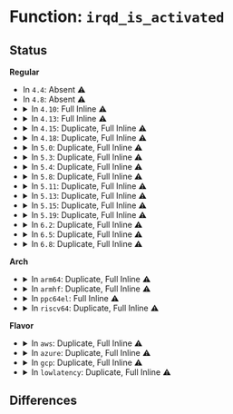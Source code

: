 # Function: <code>irqd_is_activated</code>

## Status
<b>Regular</b>
<ul>
<li>
In <code>4.4</code>: Absent ⚠️
</li>
<li>
In <code>4.8</code>: Absent ⚠️
</li>
<li>
<details>
<summary>In <code>4.10</code>: Full Inline ⚠️</summary>

**Collision:** Unique Static

**Inline:** Full

**Transformation:** False

**Instances:**

```
In kernel/irq/irqdomain.c (ffffffff810edd05)
Location: include/linux/irq.h:317
Inline: True
Inline callers:
  - kernel/irq/irqdomain.c:irq_domain_deactivate_irq
  - kernel/irq/irqdomain.c:irq_domain_activate_irq
```
</details>
</li>
<li>
<details>
<summary>In <code>4.13</code>: Full Inline ⚠️</summary>

**Collision:** Unique Static

**Inline:** Full

**Transformation:** False

**Instances:**

```
In kernel/irq/irqdomain.c (ffffffff810ed6b5)
Location: include/linux/irq.h:345
Inline: True
Inline callers:
  - kernel/irq/irqdomain.c:irq_domain_deactivate_irq
  - kernel/irq/irqdomain.c:irq_domain_activate_irq
```
</details>
</li>
<li>
<details>
<summary>In <code>4.15</code>: Duplicate, Full Inline ⚠️</summary>

**Collision:** Static Duplication

**Inline:** Full

**Transformation:** False

**Instances:**

```
In arch/x86/kernel/apic/vector.c (ffffffff8105bee3)
Location: include/linux/irq.h:357
Inline: True
Inline callers:
  - arch/x86/kernel/apic/vector.c:x86_vector_alloc_irqs
```
```
In kernel/irq/chip.c (ffffffff810f1ecd)
Location: include/linux/irq.h:357
Inline: True
Inline callers:
  - kernel/irq/chip.c:__irq_startup
```
```
In kernel/irq/irqdomain.c (ffffffff810f60e5)
Location: include/linux/irq.h:357
Inline: True
Inline callers:
  - kernel/irq/irqdomain.c:irq_domain_deactivate_irq
  - kernel/irq/irqdomain.c:irq_domain_activate_irq
```
```
In kernel/irq/msi.c (ffffffff810f826d)
Location: include/linux/irq.h:357
Inline: True
Inline callers:
  - kernel/irq/msi.c:msi_domain_alloc_irqs
```
</details>
</li>
<li>
<details>
<summary>In <code>4.18</code>: Duplicate, Full Inline ⚠️</summary>

**Collision:** Static Duplication

**Inline:** Full

**Transformation:** False

**Instances:**

```
In arch/x86/kernel/apic/vector.c (ffffffff8105ed8c)
Location: include/linux/irq.h:352
Inline: True
Inline callers:
  - arch/x86/kernel/apic/vector.c:apic_set_affinity
  - arch/x86/kernel/apic/vector.c:x86_vector_alloc_irqs
```
```
In kernel/irq/chip.c (ffffffff810fa301)
Location: include/linux/irq.h:352
Inline: True
Inline callers:
  - kernel/irq/chip.c:__irq_startup
```
```
In kernel/irq/irqdomain.c (ffffffff810fe455)
Location: include/linux/irq.h:352
Inline: True
Inline callers:
  - kernel/irq/irqdomain.c:irq_domain_deactivate_irq
  - kernel/irq/irqdomain.c:irq_domain_activate_irq
```
```
In kernel/irq/msi.c (ffffffff81100650)
Location: include/linux/irq.h:352
Inline: True
Inline callers:
  - kernel/irq/msi.c:msi_domain_alloc_irqs
```
</details>
</li>
<li>
<details>
<summary>In <code>5.0</code>: Duplicate, Full Inline ⚠️</summary>

**Collision:** Static Duplication

**Inline:** Full

**Transformation:** False

**Instances:**

```
In arch/x86/kernel/apic/vector.c (ffffffff81064cec)
Location: include/linux/irq.h:353
Inline: True
Inline callers:
  - arch/x86/kernel/apic/vector.c:apic_set_affinity
  - arch/x86/kernel/apic/vector.c:x86_vector_alloc_irqs
```
```
In kernel/irq/chip.c (ffffffff81105ac1)
Location: include/linux/irq.h:353
Inline: True
Inline callers:
  - kernel/irq/chip.c:__irq_startup
```
```
In kernel/irq/irqdomain.c (ffffffff81109c25)
Location: include/linux/irq.h:353
Inline: True
Inline callers:
  - kernel/irq/irqdomain.c:irq_domain_deactivate_irq
  - kernel/irq/irqdomain.c:irq_domain_activate_irq
```
```
In kernel/irq/msi.c (ffffffff8110be20)
Location: include/linux/irq.h:353
Inline: True
Inline callers:
  - kernel/irq/msi.c:msi_domain_alloc_irqs
```
</details>
</li>
<li>
<details>
<summary>In <code>5.3</code>: Duplicate, Full Inline ⚠️</summary>

**Collision:** Static Duplication

**Inline:** Full

**Transformation:** False

**Instances:**

```
In arch/x86/kernel/apic/vector.c (ffffffff810683f1)
Location: include/linux/irq.h:353
Inline: True
Inline callers:
  - arch/x86/kernel/apic/vector.c:apic_set_affinity
  - arch/x86/kernel/apic/vector.c:x86_vector_alloc_irqs
```
```
In kernel/irq/chip.c (ffffffff8110ef81)
Location: include/linux/irq.h:353
Inline: True
Inline callers:
  - kernel/irq/chip.c:__irq_startup
```
```
In kernel/irq/irqdomain.c (ffffffff811131f5)
Location: include/linux/irq.h:353
Inline: True
Inline callers:
  - kernel/irq/irqdomain.c:irq_domain_deactivate_irq
  - kernel/irq/irqdomain.c:irq_domain_activate_irq
```
```
In kernel/irq/msi.c (ffffffff81115506)
Location: include/linux/irq.h:353
Inline: True
Inline callers:
  - kernel/irq/msi.c:msi_domain_alloc_irqs
```
</details>
</li>
<li>
<details>
<summary>In <code>5.4</code>: Duplicate, Full Inline ⚠️</summary>

**Collision:** Static Duplication

**Inline:** Full

**Transformation:** False

**Instances:**

```
In arch/x86/kernel/apic/vector.c (ffffffff81068d31)
Location: include/linux/irq.h:356
Inline: True
Inline callers:
  - arch/x86/kernel/apic/vector.c:apic_set_affinity
  - arch/x86/kernel/apic/vector.c:x86_vector_alloc_irqs
```
```
In kernel/irq/chip.c (ffffffff8111b241)
Location: include/linux/irq.h:356
Inline: True
Inline callers:
  - kernel/irq/chip.c:__irq_startup
```
```
In kernel/irq/irqdomain.c (ffffffff8111f495)
Location: include/linux/irq.h:356
Inline: True
Inline callers:
  - kernel/irq/irqdomain.c:irq_domain_deactivate_irq
  - kernel/irq/irqdomain.c:irq_domain_activate_irq
```
```
In kernel/irq/msi.c (ffffffff81121718)
Location: include/linux/irq.h:356
Inline: True
Inline callers:
  - kernel/irq/msi.c:msi_domain_alloc_irqs
```
</details>
</li>
<li>
<details>
<summary>In <code>5.8</code>: Duplicate, Full Inline ⚠️</summary>

**Collision:** Static Duplication

**Inline:** Full

**Transformation:** False

**Instances:**

```
In arch/x86/kernel/apic/vector.c (ffffffff8106f985)
Location: include/linux/irq.h:372
Inline: True
Inline callers:
  - arch/x86/kernel/apic/vector.c:apic_set_affinity
  - arch/x86/kernel/apic/vector.c:x86_vector_alloc_irqs
```
```
In kernel/irq/manage.c (ffffffff81123a5b)
Location: include/linux/irq.h:372
Inline: True
Inline callers:
  - kernel/irq/manage.c:irq_set_affinity_locked
```
```
In kernel/irq/chip.c (ffffffff81127411)
Location: include/linux/irq.h:372
Inline: True
Inline callers:
  - kernel/irq/chip.c:__irq_startup
```
```
In kernel/irq/irqdomain.c (ffffffff8112b9d5)
Location: include/linux/irq.h:372
Inline: True
Inline callers:
  - kernel/irq/irqdomain.c:irq_domain_deactivate_irq
  - kernel/irq/irqdomain.c:irq_domain_activate_irq
```
```
In kernel/irq/msi.c (ffffffff8112dca7)
Location: include/linux/irq.h:372
Inline: True
Inline callers:
  - kernel/irq/msi.c:msi_domain_alloc_irqs
```
</details>
</li>
<li>
<details>
<summary>In <code>5.11</code>: Duplicate, Full Inline ⚠️</summary>

**Collision:** Static Duplication

**Inline:** Full

**Transformation:** False

**Instances:**

```
In arch/x86/kernel/apic/vector.c (ffffffff81070e65)
Location: include/linux/irq.h:382
Inline: True
Inline callers:
  - arch/x86/kernel/apic/vector.c:apic_set_affinity
  - arch/x86/kernel/apic/vector.c:x86_vector_alloc_irqs
```
```
In kernel/irq/manage.c (ffffffff8111f8ab)
Location: include/linux/irq.h:382
Inline: True
Inline callers:
  - kernel/irq/manage.c:irq_set_affinity_locked
```
```
In kernel/irq/chip.c (ffffffff81123011)
Location: include/linux/irq.h:382
Inline: True
Inline callers:
  - kernel/irq/chip.c:__irq_startup
```
```
In kernel/irq/irqdomain.c (ffffffff81127495)
Location: include/linux/irq.h:382
Inline: True
Inline callers:
  - kernel/irq/irqdomain.c:irq_domain_deactivate_irq
  - kernel/irq/irqdomain.c:irq_domain_activate_irq
```
```
In kernel/irq/msi.c (ffffffff811297ac)
Location: include/linux/irq.h:382
Inline: True
Inline callers:
  - kernel/irq/msi.c:__msi_domain_alloc_irqs
```
</details>
</li>
<li>
<details>
<summary>In <code>5.13</code>: Duplicate, Full Inline ⚠️</summary>

**Collision:** Static Duplication

**Inline:** Full

**Transformation:** False

**Instances:**

```
In arch/x86/kernel/apic/vector.c (ffffffff81071645)
Location: include/linux/irq.h:382
Inline: True
Inline callers:
  - arch/x86/kernel/apic/vector.c:apic_set_affinity
  - arch/x86/kernel/apic/vector.c:x86_vector_alloc_irqs
```
```
In kernel/irq/manage.c (ffffffff8111fb6b)
Location: include/linux/irq.h:382
Inline: True
Inline callers:
  - kernel/irq/manage.c:irq_set_affinity_locked
```
```
In kernel/irq/chip.c (ffffffff81123311)
Location: include/linux/irq.h:382
Inline: True
Inline callers:
  - kernel/irq/chip.c:__irq_startup
```
```
In kernel/irq/irqdomain.c (ffffffff81127755)
Location: include/linux/irq.h:382
Inline: True
Inline callers:
  - kernel/irq/irqdomain.c:irq_domain_deactivate_irq
  - kernel/irq/irqdomain.c:irq_domain_activate_irq
```
```
In kernel/irq/msi.c (ffffffff81129265)
Location: include/linux/irq.h:382
Inline: True
Inline callers:
  - kernel/irq/msi.c:__msi_domain_free_irqs
```
</details>
</li>
<li>
<details>
<summary>In <code>5.15</code>: Duplicate, Full Inline ⚠️</summary>

**Collision:** Static Duplication

**Inline:** Full

**Transformation:** False

**Instances:**

```
In arch/x86/kernel/apic/vector.c (ffffffff8107de65)
Location: include/linux/irq.h:384
Inline: True
Inline callers:
  - arch/x86/kernel/apic/vector.c:apic_set_affinity
  - arch/x86/kernel/apic/vector.c:x86_vector_alloc_irqs
```
```
In kernel/irq/manage.c (ffffffff8114000b)
Location: include/linux/irq.h:384
Inline: True
Inline callers:
  - kernel/irq/manage.c:irq_set_affinity_locked
```
```
In kernel/irq/chip.c (ffffffff811438e1)
Location: include/linux/irq.h:384
Inline: True
Inline callers:
  - kernel/irq/chip.c:__irq_startup
```
```
In kernel/irq/irqdomain.c (ffffffff81147cc5)
Location: include/linux/irq.h:384
Inline: True
Inline callers:
  - kernel/irq/irqdomain.c:irq_domain_deactivate_irq
  - kernel/irq/irqdomain.c:irq_domain_activate_irq
```
```
In kernel/irq/msi.c (ffffffff81149a85)
Location: include/linux/irq.h:384
Inline: True
Inline callers:
  - kernel/irq/msi.c:__msi_domain_free_irqs
```
</details>
</li>
<li>
<details>
<summary>In <code>5.19</code>: Duplicate, Full Inline ⚠️</summary>

**Collision:** Static Duplication

**Inline:** Full

**Transformation:** False

**Instances:**

```
In arch/x86/kernel/apic/vector.c (ffffffff8108cb25)
Location: include/linux/irq.h:384
Inline: True
Inline callers:
  - arch/x86/kernel/apic/vector.c:apic_set_affinity
  - arch/x86/kernel/apic/vector.c:x86_vector_alloc_irqs
```
```
In kernel/irq/manage.c (ffffffff8116390b)
Location: include/linux/irq.h:384
Inline: True
Inline callers:
  - kernel/irq/manage.c:irq_set_affinity_locked
```
```
In kernel/irq/chip.c (ffffffff811676a1)
Location: include/linux/irq.h:384
Inline: True
Inline callers:
  - kernel/irq/chip.c:__irq_startup
```
```
In kernel/irq/irqdomain.c (ffffffff8116c185)
Location: include/linux/irq.h:384
Inline: True
Inline callers:
  - kernel/irq/irqdomain.c:irq_domain_deactivate_irq
  - kernel/irq/irqdomain.c:irq_domain_activate_irq
```
```
In kernel/irq/msi.c (ffffffff8116eba4)
Location: include/linux/irq.h:384
Inline: True
Inline callers:
  - kernel/irq/msi.c:__msi_domain_free_irqs
```
</details>
</li>
<li>
<details>
<summary>In <code>6.2</code>: Duplicate, Full Inline ⚠️</summary>

**Collision:** Static Duplication

**Inline:** Full

**Transformation:** False

**Instances:**

```
In arch/x86/kernel/apic/vector.c (ffffffff810a1135)
Location: include/linux/irq.h:386
Inline: True
Inline callers:
  - arch/x86/kernel/apic/vector.c:apic_set_affinity
```
```
In kernel/irq/manage.c (ffffffff811975db)
Location: include/linux/irq.h:386
Inline: True
Inline callers:
  - kernel/irq/manage.c:irq_set_affinity_locked
```
```
In kernel/irq/chip.c (ffffffff8119ba61)
Location: include/linux/irq.h:386
Inline: True
Inline callers:
  - kernel/irq/chip.c:__irq_startup
```
```
In kernel/irq/irqdomain.c (ffffffff811a10c5)
Location: include/linux/irq.h:386
Inline: True
Inline callers:
  - kernel/irq/irqdomain.c:irq_domain_deactivate_irq
  - kernel/irq/irqdomain.c:irq_domain_activate_irq
```
```
In kernel/irq/msi.c (ffffffff811a4712)
Location: include/linux/irq.h:386
Inline: True
```
</details>
</li>
<li>
<details>
<summary>In <code>6.5</code>: Duplicate, Full Inline ⚠️</summary>

**Collision:** Static Duplication

**Inline:** Full

**Transformation:** False

**Instances:**

```
In arch/x86/kernel/apic/vector.c (ffffffff810a4125)
Location: include/linux/irq.h:389
Inline: True
Inline callers:
  - arch/x86/kernel/apic/vector.c:apic_set_affinity
```
```
In kernel/irq/manage.c (ffffffff811a917f)
Location: include/linux/irq.h:389
Inline: True
Inline callers:
  - kernel/irq/manage.c:irq_set_affinity_locked
```
```
In kernel/irq/chip.c (ffffffff811ad8b1)
Location: include/linux/irq.h:389
Inline: True
Inline callers:
  - kernel/irq/chip.c:__irq_startup
```
```
In kernel/irq/irqdomain.c (ffffffff811b2f25)
Location: include/linux/irq.h:389
Inline: True
Inline callers:
  - kernel/irq/irqdomain.c:irq_domain_deactivate_irq
  - kernel/irq/irqdomain.c:irq_domain_activate_irq
```
```
In kernel/irq/msi.c (ffffffff811b66fa)
Location: include/linux/irq.h:389
Inline: True
```
</details>
</li>
<li>
<details>
<summary>In <code>6.8</code>: Duplicate, Full Inline ⚠️</summary>

**Collision:** Static Duplication

**Inline:** Full

**Transformation:** False

**Instances:**

```
In arch/x86/kernel/apic/vector.c (ffffffff810ab155)
Location: include/linux/irq.h:386
Inline: True
Inline callers:
  - arch/x86/kernel/apic/vector.c:apic_set_affinity
  - arch/x86/kernel/apic/vector.c:x86_vector_alloc_irqs
```
```
In kernel/irq/manage.c (ffffffff811b8cdf)
Location: include/linux/irq.h:386
Inline: True
Inline callers:
  - kernel/irq/manage.c:irq_set_affinity_locked
```
```
In kernel/irq/chip.c (ffffffff811bd4b1)
Location: include/linux/irq.h:386
Inline: True
Inline callers:
  - kernel/irq/chip.c:__irq_startup
```
```
In kernel/irq/irqdomain.c (ffffffff811c2d45)
Location: include/linux/irq.h:386
Inline: True
Inline callers:
  - kernel/irq/irqdomain.c:irq_domain_deactivate_irq
  - kernel/irq/irqdomain.c:irq_domain_activate_irq
```
```
In kernel/irq/msi.c (ffffffff811c65ea)
Location: include/linux/irq.h:386
Inline: True
```
</details>
</li>
</ul>
<b>Arch</b>
<ul>
<li>
<details>
<summary>In <code>arm64</code>: Duplicate, Full Inline ⚠️</summary>

**Collision:** Static Duplication

**Inline:** Full

**Transformation:** False

**Instances:**

```
In kernel/irq/chip.c (ffff80001017f1bc)
Location: include/linux/irq.h:356
Inline: True
Inline callers:
  - kernel/irq/chip.c:__irq_startup
```
```
In kernel/irq/irqdomain.c (ffff800010185120)
Location: include/linux/irq.h:356
Inline: True
Inline callers:
  - kernel/irq/irqdomain.c:irq_domain_deactivate_irq
  - kernel/irq/irqdomain.c:irq_domain_activate_irq
```
```
In kernel/irq/msi.c (ffff8000101879bc)
Location: include/linux/irq.h:356
Inline: True
Inline callers:
  - kernel/irq/msi.c:msi_domain_alloc_irqs
```
</details>
</li>
<li>
<details>
<summary>In <code>armhf</code>: Duplicate, Full Inline ⚠️</summary>

**Collision:** Static Duplication

**Inline:** Full

**Transformation:** False

**Instances:**

```
In kernel/irq/chip.c (c03cf3a4)
Location: include/linux/irq.h:356
Inline: True
Inline callers:
  - kernel/irq/chip.c:__irq_startup
```
```
In kernel/irq/irqdomain.c (c03d41e8)
Location: include/linux/irq.h:356
Inline: True
Inline callers:
  - kernel/irq/irqdomain.c:irq_domain_deactivate_irq
  - kernel/irq/irqdomain.c:irq_domain_activate_irq
```
```
In kernel/irq/msi.c (c03d65a4)
Location: include/linux/irq.h:356
Inline: True
Inline callers:
  - kernel/irq/msi.c:msi_domain_alloc_irqs
```
</details>
</li>
<li>
<details>
<summary>In <code>ppc64el</code>: Full Inline ⚠️</summary>

**Collision:** Unique Static

**Inline:** Full

**Transformation:** False

**Instances:**

```
In kernel/irq/chip.c (c0000000001d9afc)
Location: include/linux/irq.h:356
Inline: True
Inline callers:
  - kernel/irq/chip.c:__irq_startup
```
</details>
</li>
<li>
<details>
<summary>In <code>riscv64</code>: Duplicate, Full Inline ⚠️</summary>

**Collision:** Static Duplication

**Inline:** Full

**Transformation:** False

**Instances:**

```
In kernel/irq/chip.c (ffffffe00011777c)
Location: include/linux/irq.h:356
Inline: True
Inline callers:
  - kernel/irq/chip.c:__irq_startup
```
```
In kernel/irq/irqdomain.c (ffffffe00011beaa)
Location: include/linux/irq.h:356
Inline: True
Inline callers:
  - kernel/irq/irqdomain.c:irq_domain_deactivate_irq
  - kernel/irq/irqdomain.c:irq_domain_activate_irq
```
```
In kernel/irq/msi.c (ffffffe00011d4a4)
Location: include/linux/irq.h:356
Inline: True
Inline callers:
  - kernel/irq/msi.c:msi_domain_alloc_irqs
```
</details>
</li>
</ul>
<b>Flavor</b>
<ul>
<li>
<details>
<summary>In <code>aws</code>: Duplicate, Full Inline ⚠️</summary>

**Collision:** Static Duplication

**Inline:** Full

**Transformation:** False

**Instances:**

```
In arch/x86/kernel/apic/vector.c (ffffffff81068821)
Location: include/linux/irq.h:356
Inline: True
Inline callers:
  - arch/x86/kernel/apic/vector.c:apic_set_affinity
  - arch/x86/kernel/apic/vector.c:x86_vector_alloc_irqs
```
```
In kernel/irq/chip.c (ffffffff81113821)
Location: include/linux/irq.h:356
Inline: True
Inline callers:
  - kernel/irq/chip.c:__irq_startup
```
```
In kernel/irq/irqdomain.c (ffffffff81117a75)
Location: include/linux/irq.h:356
Inline: True
Inline callers:
  - kernel/irq/irqdomain.c:irq_domain_deactivate_irq
  - kernel/irq/irqdomain.c:irq_domain_activate_irq
```
```
In kernel/irq/msi.c (ffffffff81119cf8)
Location: include/linux/irq.h:356
Inline: True
Inline callers:
  - kernel/irq/msi.c:msi_domain_alloc_irqs
```
</details>
</li>
<li>
<details>
<summary>In <code>azure</code>: Duplicate, Full Inline ⚠️</summary>

**Collision:** Static Duplication

**Inline:** Full

**Transformation:** False

**Instances:**

```
In arch/x86/kernel/apic/vector.c (ffffffff81058b91)
Location: include/linux/irq.h:356
Inline: True
Inline callers:
  - arch/x86/kernel/apic/vector.c:apic_set_affinity
  - arch/x86/kernel/apic/vector.c:x86_vector_alloc_irqs
```
```
In kernel/irq/chip.c (ffffffff81104531)
Location: include/linux/irq.h:356
Inline: True
Inline callers:
  - kernel/irq/chip.c:__irq_startup
```
```
In kernel/irq/irqdomain.c (ffffffff81108765)
Location: include/linux/irq.h:356
Inline: True
Inline callers:
  - kernel/irq/irqdomain.c:irq_domain_deactivate_irq
  - kernel/irq/irqdomain.c:irq_domain_activate_irq
```
```
In kernel/irq/msi.c (ffffffff8110ad68)
Location: include/linux/irq.h:356
Inline: True
Inline callers:
  - kernel/irq/msi.c:msi_domain_alloc_irqs
```
</details>
</li>
<li>
<details>
<summary>In <code>gcp</code>: Duplicate, Full Inline ⚠️</summary>

**Collision:** Static Duplication

**Inline:** Full

**Transformation:** False

**Instances:**

```
In arch/x86/kernel/apic/vector.c (ffffffff81068cd1)
Location: include/linux/irq.h:356
Inline: True
Inline callers:
  - arch/x86/kernel/apic/vector.c:apic_set_affinity
  - arch/x86/kernel/apic/vector.c:x86_vector_alloc_irqs
```
```
In kernel/irq/chip.c (ffffffff81111711)
Location: include/linux/irq.h:356
Inline: True
Inline callers:
  - kernel/irq/chip.c:__irq_startup
```
```
In kernel/irq/irqdomain.c (ffffffff81115965)
Location: include/linux/irq.h:356
Inline: True
Inline callers:
  - kernel/irq/irqdomain.c:irq_domain_deactivate_irq
  - kernel/irq/irqdomain.c:irq_domain_activate_irq
```
```
In kernel/irq/msi.c (ffffffff81117be8)
Location: include/linux/irq.h:356
Inline: True
Inline callers:
  - kernel/irq/msi.c:msi_domain_alloc_irqs
```
</details>
</li>
<li>
<details>
<summary>In <code>lowlatency</code>: Duplicate, Full Inline ⚠️</summary>

**Collision:** Static Duplication

**Inline:** Full

**Transformation:** False

**Instances:**

```
In arch/x86/kernel/apic/vector.c (ffffffff8106a483)
Location: include/linux/irq.h:356
Inline: True
Inline callers:
  - arch/x86/kernel/apic/vector.c:apic_set_affinity
  - arch/x86/kernel/apic/vector.c:x86_vector_alloc_irqs
```
```
In kernel/irq/chip.c (ffffffff8111ccd1)
Location: include/linux/irq.h:356
Inline: True
Inline callers:
  - kernel/irq/chip.c:__irq_startup
```
```
In kernel/irq/irqdomain.c (ffffffff81120f95)
Location: include/linux/irq.h:356
Inline: True
Inline callers:
  - kernel/irq/irqdomain.c:irq_domain_deactivate_irq
  - kernel/irq/irqdomain.c:irq_domain_activate_irq
```
```
In kernel/irq/msi.c (ffffffff81123278)
Location: include/linux/irq.h:356
Inline: True
Inline callers:
  - kernel/irq/msi.c:msi_domain_alloc_irqs
```
</details>
</li>
</ul>

## Differences
